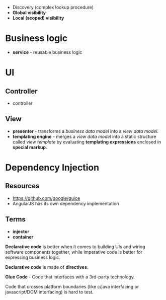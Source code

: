- Discovery (complex lookup procedure)
- **Global visibility**
- **Local (scoped) visibility**

# Business logic
- **service** - reusable business logic

# UI

## Controller
- controller

## View
- **presenter** - transforms a *business data model* into a *view data model*.
- **templating engine** - merges a *view data model* into a static structure called *view template* by evaluating **templating expressions** enclosed in **special markup**.


# Dependency Injection
## Resources
- https://github.com/google/guice
- AngularJS has its own dependency implementation

## Terms
- **injector**
- **container**


**Declarative code** is better when it comes to building UIs and wiring software components together, while imperative code is better for expressing business logic.

**Declarative code** is made of **directives**.

**Glue Code** - Code that interfaces with a 3rd-party technology.

Code that crosses platform boundaries (like c/java interfacing or javascript/DOM interfacing) is hard to test.


